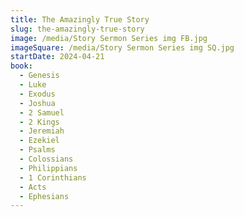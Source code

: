```yaml
---
title: The Amazingly True Story
slug: the-amazingly-true-story
image: /media/Story Sermon Series img FB.jpg
imageSquare: /media/Story Sermon Series img SQ.jpg
startDate: 2024-04-21
book:
  - Genesis
  - Luke
  - Exodus
  - Joshua
  - 2 Samuel
  - 2 Kings
  - Jeremiah
  - Ezekiel
  - Psalms
  - Colossians
  - Philippians
  - 1 Corinthians
  - Acts
  - Ephesians
---
```

